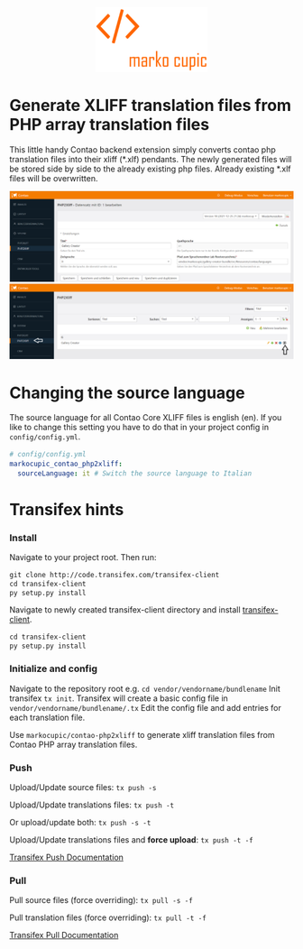 <p align="center"><a href="https://github.com/markocupic"><img src="docs/logo.png" width="200"></a></p>

# Generate XLIFF translation files from PHP array translation files
This little handy Contao backend extension simply converts contao php translation files into their xliff (*.xlf) pendants.
 The newly generated files will be stored side by side to the already existing php files.
 Already existing *.xlf files will be overwritten.

![Backend](docs/screenshot_backend_2.png)
![Backend](docs/screenshot_backend_1.png)

# Changing the source language
The source language for all Contao Core XLIFF files is english (en).
 If you like to change this setting you have to do that in your project config in `config/config.yml`.

```yaml
# config/config.yml
markocupic_contao_php2xliff:
  sourceLanguage: it # Switch the source language to Italian
```

# Transifex hints

### Install
Navigate to your project root. Then run:
```
git clone http://code.transifex.com/transifex-client
cd transifex-client
py setup.py install
```
Navigate to newly created transifex-client directory and install [transifex-client](https://docs.transifex.com/client/installing-the-client#installing-the-client-from-source).
```
cd transifex-client
py setup.py install
```


### Initialize and config

Navigate to the repository root e.g. `cd vendor/vendorname/bundlename`
Init transifex `tx init`. Transifex will create a basic config file in `vendor/vendorname/bundlename/.tx`
Edit the config file and add entries for each translation file.

Use `markocupic/contao-php2xliff` to generate xliff translation files from Contao PHP array translation files.

### Push

Upload/Update source files: `tx push -s`

Upload/Update translations files: `tx push -t`

Or upload/update both: `tx push -s -t`

Upload/Update translations files and **force upload**: `tx push -t -f`

[Transifex Push Documentation](https://docs.transifex.com/client/push)

### Pull
Pull source files (force overriding): `tx pull -s -f`

Pull translation files (force overriding): `tx pull -t -f`

[Transifex Pull Documentation](https://docs.transifex.com/client/pull)
